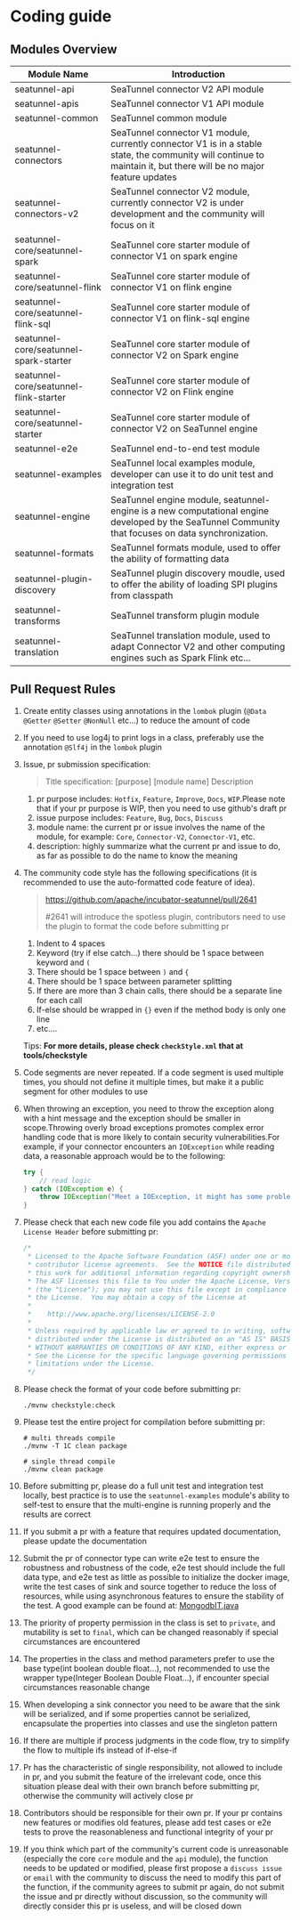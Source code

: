 # Coding guide

## Modules Overview

| Module Name                            | Introduction                                                 |
| -------------------------------------- | ------------------------------------------------------------ |
| seatunnel-api                          | SeaTunnel connector V2 API module                            |
| seatunnel-apis                         | SeaTunnel connector V1 API module                            |
| seatunnel-common                       | SeaTunnel common module                                      |
| seatunnel-connectors                   | SeaTunnel connector V1 module, currently connector V1 is in a stable state, the community will continue to maintain it, but there will be no major feature updates |
| seatunnel-connectors-v2                | SeaTunnel connector V2 module, currently connector V2 is under development and the community will focus on it |
| seatunnel-core/seatunnel-spark         | SeaTunnel core starter module of connector V1 on spark engine |
| seatunnel-core/seatunnel-flink         | SeaTunnel core starter module of connector V1 on flink engine |
| seatunnel-core/seatunnel-flink-sql     | SeaTunnel core starter module of connector V1 on flink-sql engine |
| seatunnel-core/seatunnel-spark-starter | SeaTunnel core starter module of connector V2 on Spark engine |
| seatunnel-core/seatunnel-flink-starter | SeaTunnel core starter module of connector V2 on Flink engine |
| seatunnel-core/seatunnel-starter       | SeaTunnel core starter module of connector V2 on SeaTunnel engine |
| seatunnel-e2e                          | SeaTunnel end-to-end test module                             |
| seatunnel-examples                     | SeaTunnel local examples module, developer can use it to do unit test and integration test |
| seatunnel-engine                       | SeaTunnel engine module, seatunnel-engine is a new computational engine developed by the SeaTunnel Community that focuses on data synchronization. |
| seatunnel-formats                      | SeaTunnel formats module, used to offer the ability of formatting data |
| seatunnel-plugin-discovery             | SeaTunnel plugin discovery moudle, used to offer the ability of loading SPI plugins from classpath |
| seatunnel-transforms                   | SeaTunnel transform plugin module                            |
| seatunnel-translation                  | SeaTunnel translation module, used to adapt Connector V2 and other computing engines such as Spark Flink etc... |

## Pull Request Rules

1. Create entity classes using annotations in the `lombok` plugin (`@Data` `@Getter` `@Setter` `@NonNull` etc...) to reduce the amount of code

2. If you need to use log4j to print logs in a class, preferably use the annotation `@Slf4j` in the `lombok` plugin

3. Issue, pr submission specification:

   > Title specification: [purpose] [module name] Description

   1. pr purpose includes: `Hotfix`, `Feature`, `Improve`, `Docs`, `WIP`.Please note that if your pr purpose is WIP, then you need to use github's draft pr
   2. issue purpose includes: `Feature`, `Bug`, `Docs`, `Discuss`
   3. module name: the current pr or issue involves the name of the module, for example: `Core`, `Connector-V2`, `Connector-V1`, etc.
   4. description: highly summarize what the current pr and issue to do, as far as possible to do the name to know the meaning

4. The community code style has the following specifications (it is recommended to use the auto-formatted code feature of idea).

   > https://github.com/apache/incubator-seatunnel/pull/2641
   >
   > #2641 will introduce the spotless plugin, contributors need to use the plugin to format the code before submitting pr
   1. Indent to 4 spaces
   2. Keyword (try if else catch...) there should be 1 space between keyword and `(`
   3. There should be 1 space between `)` and `{`
   4. There should be 1 space between parameter splitting
   5. If there are more than 3 chain calls, there should be a separate line for each call
   6. If-else should be wrapped in `{}` even if the method body is only one line
   7. etc....

   Tips: **For more details, please check `checkStyle.xml` that at tools/checkstyle**

5. Code segments are never repeated. If a code segment is used multiple times, you should not define it multiple times, but make it a public segment for other modules to use

6. When throwing an exception, you need to throw the exception along with a hint message and the exception should be smaller in scope.Throwing overly broad exceptions promotes complex error handling code that is more likely to contain security vulnerabilities.For example, if your connector encounters an `IOException` while reading data, a reasonable approach would be to the following:

   ```java
   try {
       // read logic
   } catch (IOException e) {
       throw IOException("Meet a IOException, it might has some problems between client and database", e);
   }
   ```

7. Please check that each new code file you add contains the `Apache License Header` before submitting pr:

   ```java
   /*
    * Licensed to the Apache Software Foundation (ASF) under one or more
    * contributor license agreements.  See the NOTICE file distributed with
    * this work for additional information regarding copyright ownership.
    * The ASF licenses this file to You under the Apache License, Version 2.0
    * (the "License"); you may not use this file except in compliance with
    * the License.  You may obtain a copy of the License at
    *
    *    http://www.apache.org/licenses/LICENSE-2.0
    *
    * Unless required by applicable law or agreed to in writing, software
    * distributed under the License is distributed on an "AS IS" BASIS,
    * WITHOUT WARRANTIES OR CONDITIONS OF ANY KIND, either express or implied.
    * See the License for the specific language governing permissions and
    * limitations under the License.
    */
   ```

8. Please check the format of your code before submitting pr:

   ```shell
   ./mvnw checkstyle:check
   ```

9. Please test the entire project for compilation before submitting pr:

   ```shell
   # multi threads compile
   ./mvnw -T 1C clean package
   ```

   ```shell
   # single thread compile
   ./mvnw clean package
   ```

10. Before submitting pr, please do a full unit test and integration test locally, best practice is to use the `seatunnel-examples` module's ability to self-test to ensure that the multi-engine is running properly and the results are correct

11. If you submit a pr with a feature that requires updated documentation, please update the documentation

12. Submit the pr of connector type can write e2e test to ensure the robustness and robustness of the code, e2e test should include the full data type, and e2e test as little as possible to initialize the docker image, write the test cases of sink and source together to reduce the loss of resources, while using asynchronous features to ensure the stability of the test. A good example can be found at: [MongodbIT.java](https://github.com/apache/incubator-seatunnel/blob/dev/seatunnel-e2e/seatunnel-flink-connector-v2-e2e/connector-mongodb-flink-e2e/src/test/java/org/apache/seatunnel/e2e/flink/v2/mongodb/MongodbIT.java)

13. The priority of property permission in the class is set to `private`, and mutability is set to `final`, which can be changed reasonably if special circumstances are encountered

14. The properties in the class and method parameters prefer to use the base type(int boolean double float...), not recommended to use the wrapper type(Integer Boolean Double Float...), if encounter special circumstances reasonable change

15. When developing a sink connector you need to be aware that the sink will be serialized, and if some properties cannot be serialized, encapsulate the properties into classes and use the singleton pattern

16. If there are multiple if process judgments in the code flow, try to simplify the flow to multiple ifs instead of if-else-if

17. Pr has the characteristic of single responsibility, not allowed to include in pr, and you submit the feature of the irrelevant code, once this situation please deal with their own branch before submitting pr, otherwise the community will actively close pr

18. Contributors should be responsible for their own pr. If your pr contains new features or modifies old features, please add test cases or e2e tests to prove the reasonableness and functional integrity of your pr

19. If you think which part of the community's current code is unreasonable (especially the core `core` module and the `api` module), the function needs to be updated or modified, please first propose a `discuss issue` or `email` with the community to discuss the need to modify this part of the function, if the community agrees to submit pr again, do not submit the issue and pr directly without discussion, so the community will directly consider this pr is useless, and will be closed down

